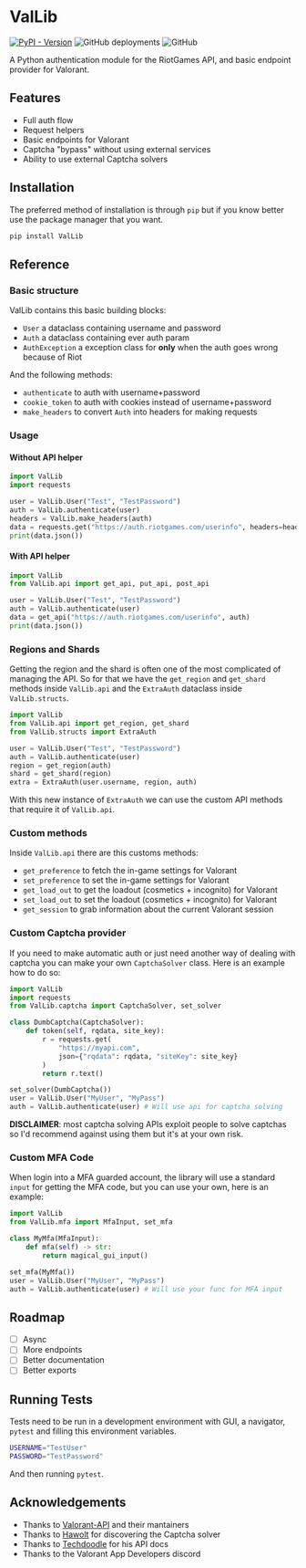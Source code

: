 # ValLib

[![PyPI - Version](https://img.shields.io/pypi/v/ValLib?label=ValLib)](https://pypi.org/project/ValLib/)
![GitHub deployments](https://img.shields.io/github/deployments/ValUtils/ValLib/deploy?label=deploy)
![GitHub](https://img.shields.io/github/license/ValUtils/ValLib)

A Python authentication module for the RiotGames API, and basic endpoint provider for Valorant.

## Features

- Full auth flow
- Request helpers
- Basic endpoints for Valorant
- Captcha "bypass" without using external services
- Ability to use external Captcha solvers

## Installation

The preferred method of installation is through `pip` but if you know better use the package manager that you want.

```sh
pip install ValLib
```

## Reference

### Basic structure

ValLib contains this basic building blocks:

- `User` a dataclass containing username and password
- `Auth` a dataclass containing ever auth param
- `AuthException` a exception class for **only** when the auth goes wrong because of Riot

And the following methods:

- `authenticate` to auth with username+password
- `cookie_token` to auth with cookies instead of username+password
- `make_headers` to convert `Auth` into headers for making requests

### Usage

#### Without API helper

```python
import ValLib
import requests

user = ValLib.User("Test", "TestPassword")
auth = ValLib.authenticate(user)
headers = ValLib.make_headers(auth)
data = requests.get("https://auth.riotgames.com/userinfo", headers=headers)
print(data.json())
```

#### With API helper

```python
import ValLib
from ValLib.api import get_api, put_api, post_api

user = ValLib.User("Test", "TestPassword")
auth = ValLib.authenticate(user)
data = get_api("https://auth.riotgames.com/userinfo", auth)
print(data.json())
```

### Regions and Shards

Getting the region and the shard is often one of the most complicated of managing the API.
So for that we have the `get_region` and `get_shard` methods inside `ValLib.api` and the `ExtraAuth` dataclass inside `ValLib.structs`.

```python
import ValLib
from ValLib.api import get_region, get_shard
from ValLib.structs import ExtraAuth

user = ValLib.User("Test", "TestPassword")
auth = ValLib.authenticate(user)
region = get_region(auth)
shard = get_shard(region)
extra = ExtraAuth(user.username, region, auth)
```

With this new instance of `ExtraAuth` we can use the custom API methods that require it of `ValLib.api`.

### Custom methods

Inside `ValLib.api` there are this customs methods:

- `get_preference` to fetch the in-game settings for Valorant
- `set_preference` to set the in-game settings for Valorant
- `get_load_out` to get the loadout (cosmetics + incognito) for Valorant
- `set_load_out` to set the loadout (cosmetics + incognito) for Valorant
- `get_session` to grab information about the current Valorant session

### Custom Captcha provider

If you need to make automatic auth or just need another way of dealing with captcha you can make your own `CaptchaSolver` class. Here is an example how to do so:

```python
import ValLib
import requests
from ValLib.captcha import CaptchaSolver, set_solver

class DumbCaptcha(CaptchaSolver):
    def token(self, rqdata, site_key):
        r = requests.get(
            "https://myapi.com",
            json={"rqdata": rqdata, "siteKey": site_key}
        )
        return r.text()

set_solver(DumbCaptcha())
user = ValLib.User("MyUser", "MyPass")
auth = ValLib.authenticate(user) # Will use api for captcha solving
```

**DISCLAIMER**: most captcha solving APIs exploit people to solve captchas so I'd recommend against using them but it's at your own risk.

### Custom MFA Code

When login into a MFA guarded account, the library will use a standard `input` for getting the MFA code, but you can use your own, here is an example:

```python
import ValLib
from ValLib.mfa import MfaInput, set_mfa

class MyMfa(MfaInput):
    def mfa(self) -> str:
        return magical_gui_input()

set_mfa(MyMfa())
user = ValLib.User("MyUser", "MyPass")
auth = ValLib.authenticate(user) # Will use your func for MFA input
```

## Roadmap

- [ ] Async
- [ ] More endpoints
- [ ] Better documentation
- [ ] Better exports

## Running Tests

Tests need to be run in a development environment with GUI, a navigator, `pytest` and filling this environment variables.

```sh
USERNAME="TestUser"
PASSWORD="TestPassword"
```

And then running `pytest`.

## Acknowledgements

- Thanks to [Valorant-API](https://valorant-api.com/) and their mantainers
- Thanks to [Hawolt](https://github.com/hawolt) for discovering the Captcha solver
- Thanks to [Techdoodle](https://github.com/techchrism) for his API docs
- Thanks to the Valorant App Developers discord

